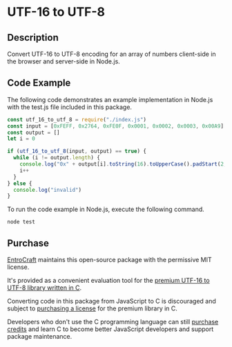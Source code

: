 # UTF-16 to UTF-8
## Description
Convert UTF-16 to UTF-8 encoding for an array of numbers client-side in the browser and server-side in Node.js.

## Code Example
The following code demonstrates an example implementation in Node.js with the test.js file included in this package.

``` javascript
const utf_16_to_utf_8 = require("./index.js")
const input = [0xFEFF, 0x2764, 0xFE0F, 0x0001, 0x0002, 0x0003, 0x00A9]
const output = []
let i = 0

if (utf_16_to_utf_8(input, output) == true) {
  while (i != output.length) {
    console.log("0x" + output[i].toString(16).toUpperCase().padStart(2, "0"))
    i++
  }
} else {
  console.log("invalid")
}
```

To run the code example in Node.js, execute the following command.

``` console
node test
```

## Purchase
[EntroCraft](https://entrocraft.com/) maintains this open-source package with the permissive MIT license.

It's provided as a convenient evaluation tool for the [premium UTF-16 to UTF-8 library written in C](https://entrocraft.com/dungeon/character-encoding-algorithms/utf-16-to-utf-8/).

Converting code in this package from JavaScript to C is discouraged and subject to [purchasing a license](https://entrocraft.com/dungeon/character-encoding-algorithms/utf-16-to-utf-8/#license) for the premium library in C.

Developers who don't use the C programming language can still [purchase credits](https://entrocraft.com/pricing/) and learn C to become better JavaScript developers and support package maintenance.
